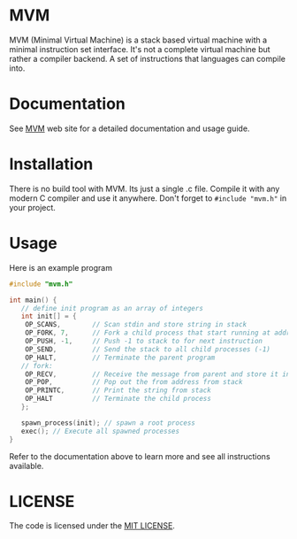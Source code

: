 # MVM
MVM (Minimal Virtual Machine) is a stack based virtual machine with a minimal instruction set interface. It's not a complete virtual machine but rather a compiler backend. A set of instructions that languages can compile into.

# Documentation
See [MVM](https://nahal04.github.io/mvm/) web site for a detailed documentation and usage guide.

# Installation
There is no build tool with MVM. Its just a single .c file. Compile it with any modern C compiler and use it anywhere. Don't forget to `#include "mvm.h"` in your project.

# Usage
Here is an example program

```c
#include "mvm.h"

int main() {
   // define init program as an array of integers
   int init[] = {
   	OP_SCANS,        // Scan stdin and store string in stack
   	OP_FORK, 7,      // Fork a child process that start running at address 7
   	OP_PUSH, -1,     // Push -1 to stack to for next instruction
   	OP_SEND,         // Send the stack to all child processes (-1)
   	OP_HALT,         // Terminate the parent program
   // fork:
   	OP_RECV,         // Receive the message from parent and store it in stack
   	OP_POP,          // Pop out the from address from stack
   	OP_PRINTC,       // Print the string from stack
   	OP_HALT          // Terminate the child process
   };

   spawn_process(init); // spawn a root process
   exec(); // Execute all spawned processes
}
```

Refer to the documentation above to learn more and see all instructions available.

# LICENSE

The code is licensed under the [MIT LICENSE](LICENSE).


